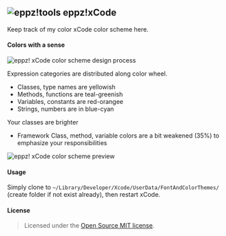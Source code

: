 ## ![eppz!tools](http://www.eppz.eu/beacons/eppz!.png) eppz!xCode
Keep track of my color xCode color scheme here.

#### Colors with a sense

![eppz! xCode color scheme design process](https://raw.github.com/eppz/eppz-xCode/master/_design/eppz!xCode_color_scheme_process.gif)

Expression categories are distributed along color wheel.
+ Classes, type names are yellowish
+ Methods, functions are teal-greenish
+ Variables, constants are red-orangee
+ Strings, numbers are in blue-cyan

Your classes are brighter
+ Framework Class, method, variable colors are a bit weakened (35%) to emphasize your responsibilities

![eppz! xCode color scheme preview](https://raw.github.com/eppz/eppz-xCode/master/_design/eppz!xCode_color_scheme_preview.png)

#### Usage
Simply clone to `~/Library/Developer/Xcode/UserData/FontAndColorThemes/` (create folder if not exist already), then restart xCode.

#### License
> Licensed under the [Open Source MIT license](http://en.wikipedia.org/wiki/MIT_License).
